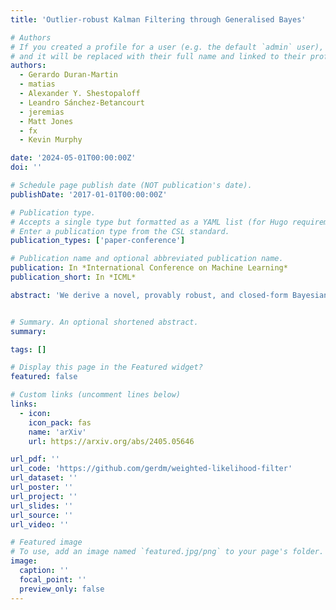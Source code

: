 ```yaml
---
title: 'Outlier-robust Kalman Filtering through Generalised Bayes'

# Authors
# If you created a profile for a user (e.g. the default `admin` user), write the username (folder name) here
# and it will be replaced with their full name and linked to their profile.
authors:
  - Gerardo Duran-Martin
  - matias
  - Alexander Y. Shestopaloff
  - Leandro Sánchez-Betancourt
  - jeremias
  - Matt Jones
  - fx
  - Kevin Murphy

date: '2024-05-01T00:00:00Z'
doi: ''

# Schedule page publish date (NOT publication's date).
publishDate: '2017-01-01T00:00:00Z'

# Publication type.
# Accepts a single type but formatted as a YAML list (for Hugo requirements).
# Enter a publication type from the CSL standard.
publication_types: ['paper-conference']

# Publication name and optional abbreviated publication name.
publication: In *International Conference on Machine Learning*
publication_short: In *ICML*

abstract: 'We derive a novel, provably robust, and closed-form Bayesian update rule for online filtering in state-space models in the presence of outliers and misspecified measurement models. Our method combines generalised Bayesian inference with filtering methods such as the extended and ensemble Kalman filter. We use the former to show robustness and the latter to ensure computational efficiency in the case of nonlinear models. Our method matches or outperforms other robust filtering methods (such as those based on variational Bayes) at a much lower computational cost. We show this empirically on a range of filtering problems with outlier measurements, such as object tracking, state estimation in high-dimensional chaotic systems, and online learning of neural networks. '


# Summary. An optional shortened abstract.
summary: 

tags: []

# Display this page in the Featured widget?
featured: false

# Custom links (uncomment lines below)
links:
  - icon:
    icon_pack: fas
    name: 'arXiv'
    url: https://arxiv.org/abs/2405.05646

url_pdf: ''
url_code: 'https://github.com/gerdm/weighted-likelihood-filter'
url_dataset: ''
url_poster: ''
url_project: ''
url_slides: ''
url_source: ''
url_video: ''

# Featured image
# To use, add an image named `featured.jpg/png` to your page's folder.
image:
  caption: ''
  focal_point: ''
  preview_only: false
---
```

